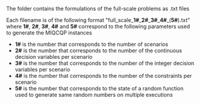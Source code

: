 The folder contains the formulations of the full-scale problems as .txt files 

Each filename is of the following format "full_scale_**1#**\_**2#**\_**3#**\_**4#**\_(**5#**).txt" where **1#**, **2#**, **3#**, **4#** and **5#** correspond to the following parameters used to generate the MIQCQP instances

* **1#** is the number that corresponds to the number of scenarios
* **2#** is the number that corresponds to the number of the continuous decision variables per scenario
* **3#** is the number that corresponds to the number of the integer decision variables per scenario
* **4#** is the number that corresponds to the number of the constraints per scenario
* **5#** is the number that corresponds to the state of a random function used to generate same random numbers on multiple executions